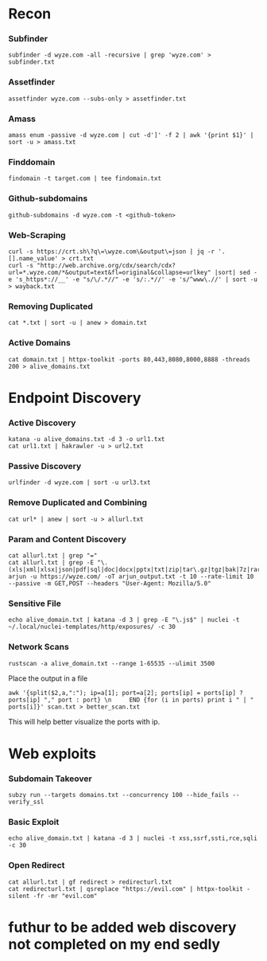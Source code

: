 # Recon
### Subfinder

```
subfinder -d wyze.com -all -recursive | grep 'wyze.com' > subfinder.txt
```

### Assetfinder

```
assetfinder wyze.com --subs-only > assetfinder.txt
```

### Amass

```
amass enum -passive -d wyze.com | cut -d']' -f 2 | awk '{print $1}' | sort -u > amass.txt
```

### Finddomain

```
findomain -t target.com | tee findomain.txt
```

### Github-subdomains

```
github-subdomains -d wyze.com -t <github-token>
```

### Web-Scraping

```
curl -s https://crt.sh\?q\=\wyze.com\&output\=json | jq -r '.[].name_value' > crt.txt
curl -s "http://web.archive.org/cdx/search/cdx?url=*.wyze.com/*&output=text&fl=original&collapse=urlkey" |sort| sed -e 's_https*://__' -e "s/\/.*//" -e 's/:.*//' -e 's/^www\.//' | sort -u > wayback.txt
```

### Removing Duplicated

```
cat *.txt | sort -u | anew > domain.txt
```

### Active Domains

```
cat domain.txt | httpx-toolkit -ports 80,443,8080,8000,8888 -threads 200 > alive_domains.txt
```

# Endpoint Discovery

### Active Discovery

```
katana -u alive_domains.txt -d 3 -o url1.txt
cat url1.txt | hakrawler -u > url2.txt
```

### Passive Discovery

```
urlfinder -d wyze.com | sort -u url3.txt
```
### Remove Duplicated and Combining

```
cat url* | anew | sort -u > allurl.txt
```

### Param and Content Discovery

```
cat allurl.txt | grep "=" 
cat allurl.txt | grep -E "\.(xls|xml|xlsx|json|pdf|sql|doc|docx|pptx|txt|zip|tar\.gz|tgz|bak|7z|rar|log|cache|secret|db|backup|yml|gz|config|csv|yaml|md|md5|tar|xz|7zip|p12|pem|key|crt|csr|sh|pl|py|java|class|jar|war|ear|sqlitedb|sqlite3|dbf|db3|accdb|mdb|sqlcipher|gitignore|env|ini|conf|properties|plist|cfg)$"
arjun -u https://wyze.com/ -oT arjun_output.txt -t 10 --rate-limit 10 --passive -m GET,POST --headers "User-Agent: Mozilla/5.0"
```
### Sensitive File

```
echo alive_domain.txt | katana -d 3 | grep -E "\.js$" | nuclei -t ~/.local/nuclei-templates/http/exposures/ -c 30
```

### Network Scans

```
rustscan -a alive_domain.txt --range 1-65535 --ulimit 3500 
```

Place the output in a file

```
awk '{split($2,a,":"); ip=a[1]; port=a[2]; ports[ip] = ports[ip] ? ports[ip] "," port : port} \n     END {for (i in ports) print i " | " ports[i]}' scan.txt > better_scan.txt
```

This will help better visualize the ports with ip.

# Web exploits

### Subdomain Takeover  

```
subzy run --targets domains.txt --concurrency 100 --hide_fails --verify_ssl
```

### Basic Exploit

```
echo alive_domain.txt | katana -d 3 | nuclei -t xss,ssrf,ssti,rce,sqli -c 30
```

### Open Redirect

```
cat allurl.txt | gf redirect > redirecturl.txt
cat redirecturl.txt | qsreplace "https://evil.com" | httpx-toolkit -silent -fr -mr "evil.com"
```

# futhur to be added web discovery not completed on my end sedly
